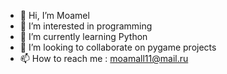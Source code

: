 - 👋 Hi, I’m Moamel
- 👀 I’m interested in programming
- 🌱 I’m currently learning Python
- 💞️ I’m looking to collaborate on pygame projects
- 📫 How to reach me : moamall11@mail.ru

<!---
moamall11/moamall11 is a ✨ special ✨ repository because its `README.md` (this file) appears on your GitHub profile.
You can click the Preview link to take a look at your changes.
--->
